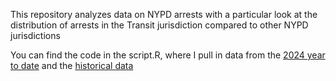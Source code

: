 This repository analyzes data on NYPD arrests with a particular look at the distribution of arrests in the Transit jurisdiction compared to other NYPD jurisdictions

You can find the code in the script.R, where I pull in data from the [2024 year to date](https://data.cityofnewyork.us/Public-Safety/NYPD-Arrest-Data-Year-to-Date-/uip8-fykc/about_data) and the [historical data](https://data.cityofnewyork.us/Public-Safety/NYPD-Arrests-Data-Historic-/8h9b-rp9u)

